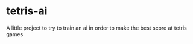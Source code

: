 # tetris-ai
A little project to try to train an ai in order to make the best score at tetris games 
